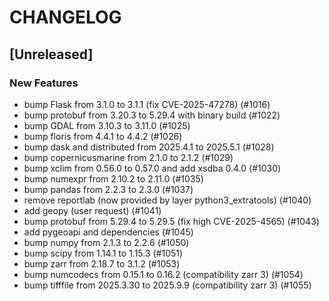 # CHANGELOG

## [Unreleased]

### New Features

- bump Flask from 3.1.0 to 3.1.1 (fix CVE-2025-47278) (#1016)
- bump protobuf from 3.20.3 to 5.29.4 with binary build (#1022)
- bump GDAL from 3.10.3 to 3.11.0 (#1025)
- bump floris from 4.4.1 to 4.4.2 (#1026)
- bump dask and distributed from 2025.4.1 to 2025.5.1 (#1028)
- bump copernicusmarine from 2.1.0 to 2.1.2 (#1029)
- bump xclim from 0.56.0 to 0.57.0 and add xsdba 0.4.0 (#1030)
- bump numexpr from 2.10.2 to 2.11.0 (#1035)
- bump pandas from 2.2.3 to 2.3.0 (#1037)
- remove reportlab (now provided by layer python3_extratools) (#1040)
- add geopy (user request) (#1041)
- bump protobuf from 5.29.4 to 5.29.5 (fix high CVE-2025-4565) (#1043)
- add pygeoapi and dependencies (#1045)
- bump numpy from 2.1.3 to 2.2.6 (#1050)
- bump scipy from 1.14.1 to 1.15.3 (#1051)
- bump zarr from 2.18.7 to 3.1.2 (#1053)
- bump numcodecs from 0.15.1 to 0.16.2 (compatibility zarr 3) (#1054)
- bump tifffile from 2025.3.30 to 2025.9.9 (compatibility zarr 3) (#1055)



